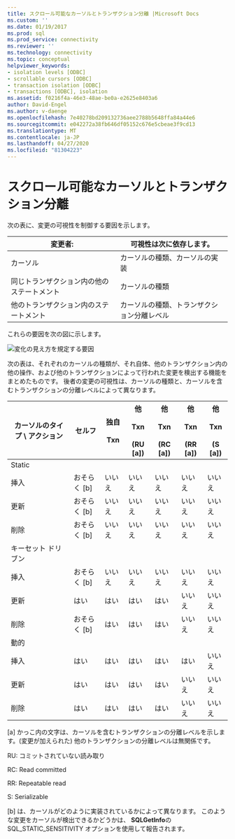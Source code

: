 ```yaml
---
title: スクロール可能なカーソルとトランザクション分離 |Microsoft Docs
ms.custom: ''
ms.date: 01/19/2017
ms.prod: sql
ms.prod_service: connectivity
ms.reviewer: ''
ms.technology: connectivity
ms.topic: conceptual
helpviewer_keywords:
- isolation levels [ODBC]
- scrollable cursors [ODBC]
- transaction isolation [ODBC]
- transactions [ODBC], isolation
ms.assetid: f0216f4a-46e3-48ae-be0a-e2625e8403a6
author: David-Engel
ms.author: v-daenge
ms.openlocfilehash: 7e40278bd209132736aee2788b5648ffa84a44e6
ms.sourcegitcommit: e042272a38fb646df05152c676e5cbeae3f9cd13
ms.translationtype: MT
ms.contentlocale: ja-JP
ms.lasthandoff: 04/27/2020
ms.locfileid: "81304223"
---
```

# <a name="scrollable-cursors-and-transaction-isolation"></a>スクロール可能なカーソルとトランザクション分離
次の表に、変更の可視性を制御する要因を示します。  
  
|変更者:|可視性は次に依存します。|  
|----------------------|----------------------------|  
|カーソル|カーソルの種類、カーソルの実装|  
|同じトランザクション内の他のステートメント|カーソルの種類|  
|他のトランザクション内のステートメント|カーソルの種類、トランザクション分離レベル|  
  
 これらの要因を次の図に示します。  
  
 ![変化の見え方を規定する要因](../../../odbc/reference/develop-app/media/pr23.gif "pr23")  
  
 次の表は、それぞれのカーソルの種類が、それ自体、他のトランザクション内の他の操作、および他のトランザクションによって行われた変更を検出する機能をまとめたものです。 後者の変更の可視性は、カーソルの種類と、カーソルを含むトランザクションの分離レベルによって異なります。  
  
|カーソルのタイプ \ アクション|セルフ|独自<br /><br /> Txn|他<br /><br /> Txn<br /><br /> (RU [a])|他<br /><br /> Txn<br /><br /> (RC [a])|他<br /><br /> Txn<br /><br /> (RR [a])|他<br /><br /> Txn<br /><br /> (S [a])|  
|-------------------------|----------|-----------------|----------------------------------|----------------------------------|----------------------------------|---------------------------------|  
|Static|||||||  
|挿入|おそらく [b]|いいえ|いいえ|いいえ|いいえ|いいえ|  
|更新|おそらく [b]|いいえ|いいえ|いいえ|いいえ|いいえ|  
|削除|おそらく [b]|いいえ|いいえ|いいえ|いいえ|いいえ|  
|キーセット ドリブン|||||||  
|挿入|おそらく [b]|いいえ|いいえ|いいえ|いいえ|いいえ|  
|更新|はい|はい|はい|はい|いいえ|いいえ|  
|削除|おそらく [b]|はい|はい|はい|いいえ|いいえ|  
|動的|||||||  
|挿入|はい|はい|はい|はい|はい|いいえ|  
|更新|はい|はい|はい|はい|いいえ|いいえ|  
|削除|はい|はい|はい|はい|いいえ|いいえ|  
  
 [a] かっこ内の文字は、カーソルを含むトランザクションの分離レベルを示します。(変更が加えられた) 他のトランザクションの分離レベルは無関係です。  
  
 RU: コミットされていない読み取り  
  
 RC: Read committed  
  
 RR: Repeatable read  
  
 S: Serializable  
  
 [b] は、カーソルがどのように実装されているかによって異なります。 このような変更をカーソルが検出できるかどうかは、 **SQLGetInfo**の SQL_STATIC_SENSITIVITY オプションを使用して報告されます。
